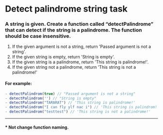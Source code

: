 # Detect palindrome string task

### A string is given. Create a function called “detectPalindrome” that can detect if the string is a palindrome. The function should be case insensitive.
1. If the given argument is not a string,  return 'Passed argument is not a string'.
2. If the given string is empty, return 'String is empty'.
3. If the given string is a palindrome,  return 'This string is palindrome!'.
4. If the given string not a palindrome, return 'This string is not a palindrome!'

#### For example:
```js
- detectPalindrom(true) // "Passed argument is not a string"
- detectPalindrom('') // "String is empty"
- detectPalindrom("TARARAT") // 'This string is palindrome!'
- detectPalindrom("I can fly ylf nac i") // 'This string is palindrom!'
- detectPalindrom("testtest") // 'This string is not a palindrome!'
```
<hr>

#### * Not change function naming.
